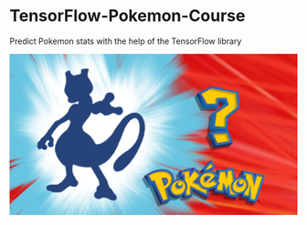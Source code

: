 # TensorFlow-Pokemon-Course

Predict Pokemon stats with the help of the TensorFlow library

<img src="https://raw.githubusercontent.com/bcnishi/TensorFlow-Pokemon-Course/master/pokemon.png" width="550">
